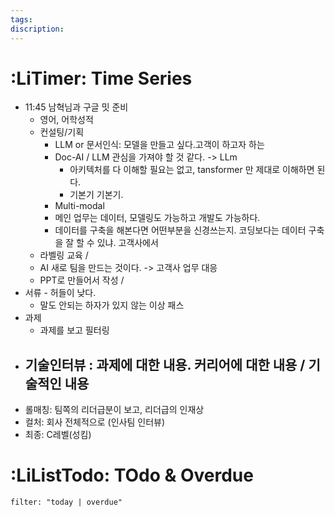```yaml
---
tags: 
discription:
---
```

# :LiTimer: Time Series
- 11:45 남혁님과 구글 밋 준비
	- 영어, 어학성적
	- 컨설팅/기획
		- LLM or 문서인식: 모델을 만들고 싶다.고객이 하고자 하는
		- Doc-AI / LLM 관심을 가져야 할 것 같다. -> LLm
			- 아키텍처를 다 이해할 필요는 없고, tansformer 만 제대로 이해하면 된다.
			- 기본기 기본기.
		- Multi-modal
		- 메인 업무는 데이터, 모델링도 가능하고 개발도 가능하다. 
		- 데이터를 구축을 해본다면 어떤부분을 신경쓰는지. 코딩보다는 데이터 구축을 잘 할 수 있냐. 고객사에서 
	- 라벨링 교육 / 
	- AI 새로 팀을 만드는 것이다. -> 고객사 업무 대응
	- PPT로 만들어서 작성 / 
- 서류  - 허들이 낮다.
	- 말도 안되는 하자가 있지 않는 이상 패스
- 과제
	- 과제를 보고 필터링
- 기술인터뷰 : 과제에 대한 내용. 커리어에 대한 내용 / 기술적인 내용
	- 
- 롤매칭: 팀쪽의 리더급분이 보고, 리더급의 인재상
- 컬처: 회사 전체적으로 (인사팀 인터뷰)
- 최종: C레벨(성킴)

# :LiListTodo: TOdo & Overdue
```todoist
filter: "today | overdue"
```

